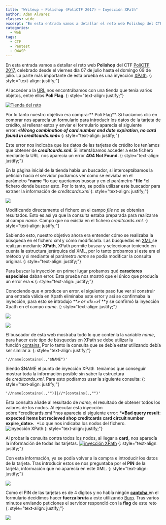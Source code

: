 ```yaml
---
title: "Writeup – Polishop (PoliCTF 2017) – Inyección XPath"
author: Adan Alvarez
classes: wide
excerpt: "En esta entrada vamos a detallar el reto web Polishop del CTF PoliCTF 2017, celebrado desde el viernes día 07 de julio hasta el domingo 09 de julio. La parte más importante de esta prueba es una inyección XPath."
categories:
  - Web
tags:
  - CTF
  - Pentest
  - OWASP
---
```

En esta entrada vamos a detallar el reto web **Polishop** del CTF [PoliCTF 2017](https://ctftime.org/event/425), celebrado desde el viernes día 07 de julio hasta el domingo 09 de julio. La parte más importante de esta prueba es una inyección [XPath](https://www.owasp.org/index.php/XPATH_Injection).
{: style="text-align: justify;"}

Al acceder a la [URL](http://polishop.chall.polictf.it/) nos encontrábamos con una tienda que tenía varios objetos, entre ellos **Poli Flag**.
{: style="text-align: justify;"}

[![Tienda del reto](https://donttouchmynet.github.io/assets/images/old/tienda-300x281.png)](https://donttouchmynet.github.io/assets/images/old/tienda.png)

Por lo tanto nuestro objetivo era comprar** Poli Flag**. Si hacíamos clic en comprar nos aparecía un formulario para introducir los datos de la tarjeta de crédito, al rellenar estos y enviar el formulario aparecía el siguiente error: ***«Wrong combination of card number and date expiration, no card found in creditcards.xml*«**
{: style="text-align: justify;"}

Este error nos indicaba que los datos de las tarjetas de crédito los teníamos que obtener de ***creditcards.xml***. Si intentábamos acceder a este fichero mediante la URL  nos aparecía un error **404 Not Found**.
{: style="text-align: justify;"}

En la página inicial de la tienda había un buscador, si interceptábamos la petición hacia el servidor podíamos ver como se enviaba en el parámetro ***name** *lo que queríamos buscar y en el parámetro ***file** *el fichero donde buscar esto. Por lo tanto, se podía utilizar este buscador para extraer la información de *creditcards.xml*
{: style="text-align: justify;"}

[![](https://donttouchmynet.github.io/assets/images/old/poliqueryxml-300x60.png)](https://donttouchmynet.github.io/assets/images/old/poliqueryxml.png)

Modificando directamente el fichero en el campo *file* no se obtenían resultados. Esto es así ya que la consulta estaba preparada para realizarse al campo *name*. Campo que no existía en el fichero *creditcards.xml.*
{: style="text-align: justify;"}

Sabiendo esto, nuestro objetivo ahora era entender cómo se realizaba la búsqueda en el fichero xml y cómo modificarla. Las búsquedas en [XML ](https://www.w3.org/XML/)se realizan mediante **XPath**, XPath permite buscar y seleccionar teniendo en cuenta la estructura jerárquica del XML, por lo tanto probamos si este era el método y si mediante el parámetro *name* se podía modificar la consulta original.
{: style="text-align: justify;"}

Para buscar la inyección en primer lugar probamos qué **caracteres especiales** daban error. Esta prueba nos mostró que el único que producía un error era **«**
{: style="text-align: justify;"}

Conociendo que **«** produce un error, el siguiente paso fue ver si construir una entrada válida en Xpath eliminaba este error y así se confirmaba la inyección, para esto se introdujo ***» or «1»=»1* **y se confirmó la inyección Xpath en el campo *name*.
{: style="text-align: justify;"}

[![](https://donttouchmynet.github.io/assets/images/old/inyeccionko-300x101.png)](https://donttouchmynet.github.io/assets/images/old/inyeccionko.png)

[![](https://donttouchmynet.github.io/assets/images/old/inyeccionok-300x102.png)](https://donttouchmynet.github.io/assets/images/old/inyeccionok.png)

El buscador de esta web mostraba todo lo que contenía la variable *name*, para hacer este tipo de búsquedas en XPath se debe utilizar la función [contains.](https://developer.mozilla.org/en-US/docs/Web/XPath/Functions/contains) Por lo tanto la consulta que se debía estar utilizando debía ser similar a:
{: style="text-align: justify;"}
```
'//name[contains(.,"$NAME")'
```
Siendo $NAME el punto de inyección XPath  teníamos que conseguir mostrar toda la información posible sin saber la estructura de *creditcards.xml*. Para esto podíamos usar la siguiente consulta:
{: style="text-align: justify;"}
```
'//name[contains(.,"")]|//*[contains(.,"")'
```
Esta consulta añade al resultado de *name,* el resultado de obtener todos los valores de los nodos. Al ejecutar esta inyección sobre *creditcards.xml *nos aparecía el siguiente error: ***«Bad query result: expected items but recieved shop creditcards card circuit number expire_date»**.  *Lo que nos indicaba los nodos del fichero.
![inyección XPath](https://donttouchmynet.github.io/assets/images/old/inyeccioncards-300x126.png "inyección XPath")
{: style="text-align: justify;"}

Al probar la consulta contra todos los nodos, al llegar a **card,** nos aparecía la información de todas las tarjetas.
[![inyección XPath](https://donttouchmynet.github.io/assets/images/old/inyeccioncardsok-300x98.png "inyección XPath")](https://donttouchmynet.github.io/assets/images/old/inyeccioncardsok.png)
{: style="text-align: justify;"}

Con esta información, ya se podía volver a la compra e introducir los datos de la tarjeta. Tras introducir estos se nos preguntaba por el **PIN** de la tarjeta, información que no aparecía en este XML.
{: style="text-align: justify;"}

[![](https://donttouchmynet.github.io/assets/images/old/pin-1-300x174.png)](https://donttouchmynet.github.io/assets/images/old/pin-1.png)

Como el PIN de las tarjetas es de 4 dígitos y no había ningún [**captcha** ](https://es.wikipedia.org/wiki/Captcha)en el formulario decidimos hacer **fuerza bruta** a este utilizando [Burp](https://portswigger.net/burp/). Tras varios minutos enviando peticiones el servidor respondió con la **flag** de este reto
{: style="text-align: justify;"}

[![](https://donttouchmynet.github.io/assets/images/old/bruteforce-300x183.png)](https://donttouchmynet.github.io/assets/images/old/bruteforce.png)